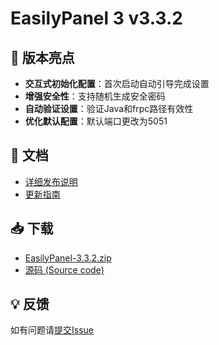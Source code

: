 # EasilyPanel 3 v3.3.2

## 🚀 版本亮点

- **交互式初始化配置**：首次启动自动引导完成设置
- **增强安全性**：支持随机生成安全密码
- **自动验证设置**：验证Java和frpc路径有效性
- **优化默认配置**：默认端口更改为5051

## 📄 文档

- [详细发布说明](RELEASE_NOTES_v3.3.2.md)
- [更新指南](UPDATE_GUIDE_v3.3.2.md)

## 📥 下载

- [EasilyPanel-3.3.2.zip](https://github.com/Easily-miku/EasilyPanel/releases/download/v3.3.2/EasilyPanel-3.3.2.zip)
- [源码 (Source code)](https://github.com/Easily-miku/EasilyPanel/archive/refs/tags/v3.3.2.zip)

## 💡 反馈

如有问题请[提交Issue](https://github.com/Easily-miku/EasilyPanel/issues) 